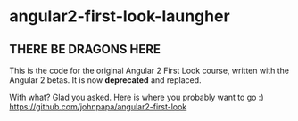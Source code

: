 # angular2-first-look-laungher

## THERE BE DRAGONS HERE

This is the code for the original Angular 2 First Look course, written with the Angular 2 betas. It is now **deprecated** and replaced.

With what?  Glad you asked. Here is where you probably want to go :) https://github.com/johnpapa/angular2-first-look

